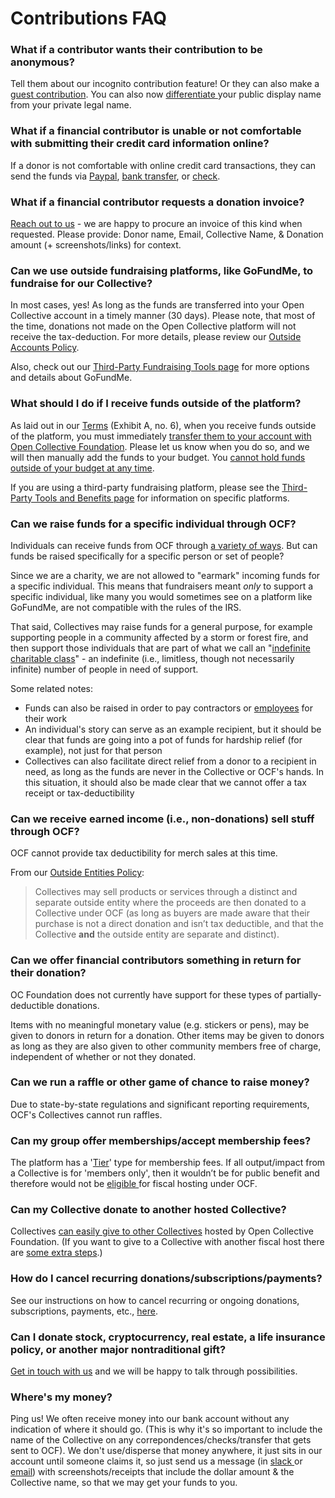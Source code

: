 # Contributions FAQ

### **What if a contributor wants their contribution to be anonymous?**

Tell them about our incognito contribution feature! Or they can also make a [guest contribution](https://docs.opencollective.com/help/financial-contributors/guest-contributions). You can also now [differentiate ](https://opencollective.com/opencollective/updates/new-legal-and-display-name-settings)your public display name from your private legal name.

### **What if a financial contributor is unable or not comfortable with submitting their credit card information online?**

If a donor is not comfortable with online credit card transactions, they can send the funds via [Paypal](https://docs.opencollective.foundation/how-it-works/financial-contributions#credit-card-paypal-or-bank-transfer-contributions), [bank transfer](https://docs.opencollective.foundation/how-it-works/financial-contributions), or [check](https://docs.opencollective.foundation/how-it-works/financial-contributions#check-contributions).

### **What if a financial contributor requests a donation invoice?**

[Reach out to us](mailto:contact@opencollective.foundation) - we are happy to procure an invoice of this kind when requested. Please provide: Donor name, Email, Collective Name, & Donation amount (+ screenshots/links) for context.

### **Can we use outside fundraising platforms, like GoFundMe, to fundraise for our Collective?**

In most cases, yes! As long as the funds are transferred into your Open Collective account in a timely manner (30 days). Please note, that most of the time, donations not made on the Open Collective platform will not receive the tax-deduction. For more details, please review our [Outside Accounts Policy](https://docs.opencollective.foundation/how-it-works/processes-and-limitations/outside-accounts-policy).

Also, check out our [Third-Party Fundraising Tools page](https://docs.opencollective.foundation/how-it-works/third-party-fundraising-tools-and-benefits) for more options and details about GoFundMe.

### **What should I do if I receive funds outside of the platform?**

As laid out in our [Terms](https://docs.google.com/document/u/2/d/e/2PACX-1vQ\_fs7IOojAHaMBKYtaJetlTXJZLnJ7flIWkwxUSQtTkWUMtwFYC2ssb-ooBnT-Ldl6wbVhNQiCkSms/pub) (Exhibit A, no. 6), when you receive funds outside of the platform, you must immediately [transfer them to your account with Open Collective Foundation](https://docs.opencollective.foundation/about/official-info). Please let us know when you do so, and we will then manually add the funds to your budget. You [cannot hold funds outside of your budget at any time](https://docs.opencollective.foundation/how-it-works/processes-and-limitations).

If you are using a third-party fundraising platform, please see the [Third-Party Tools and Benefits page](https://docs.opencollective.foundation/how-it-works/third-party-fundraising-tools-and-benefits) for information on specific platforms.

### Can we raise funds for a specific individual through OCF?

Individuals can receive funds from OCF through [a variety of ways](../how-it-works/payouts.md). But can funds be raised specifically for a specific person or set of people?

Since we are a charity, we are not allowed to "earmark" incoming funds for a specific individual. This means that fundraisers meant _only_ to support a specific individual, like many you would sometimes see on a platform like GoFundMe, are not compatible with the rules of the IRS.

That said, Collectives may raise funds for a general purpose, for example supporting people in a community affected by a storm or forest fire, and then support those individuals that are part of what we call an "[indefinite charitable class](https://www.irs.gov/charities-non-profits/charitable-organizations/disaster-relief-meaning-of-charitable-class)" - an indefinite (i.e., limitless, though not necessarily infinite) number of people in need of support.

Some related notes:

* Funds can also be raised in order to pay contractors or [employees](../what-we-offer/employment.md) for their work
* An individual's story can serve as an example recipient, but it should be clear that funds are going into a pot of funds for hardship relief (for example), not just for that person
* Collectives can also facilitate direct relief from a donor to a recipient in need, as long as the funds are never in the Collective or OCF's hands. In this situation, it should also be made clear that we cannot offer a tax receipt or tax-deductibility

### **Can we receive earned income (i.e., non-donations) sell stuff through OCF?**

OCF cannot provide tax deductibility for merch sales at this time.

From our [Outside Entities Policy](../how-it-works/policies/outside-entities-policy.md#examples-of-generally-permitted-use-of-outside-entities):

> Collectives may sell products or services through a distinct and separate outside entity where the proceeds are then donated to a Collective under OCF (as long as buyers are made aware that their purchase is not a direct donation and isn’t tax deductible, and that the Collective **and** the outside entity are separate and distinct).

### **Can we offer financial contributors something in return for their donation?**

OC Foundation does not currently have support for these types of partially-deductible donations.

Items with no meaningful monetary value (e.g. stickers or pens), may be given to donors in return for a donation. Other items may be given to donors as long as they are also given to other community members free of charge, independent of whether or not they donated.

### Can we run a raffle or other game of chance to raise money?

Due to state-by-state regulations and significant reporting requirements, OCF's Collectives cannot run raffles.

### Can my group offer memberships/accept membership fees?

The platform has a '[Tier](https://docs.opencollective.com/help/collectives/collective-settings/tiers-goals#tiers)' type for membership fees. If all output/impact from a Collective is for 'members only', then it wouldn’t be for public benefit and therefore would not be [eligible ](../getting-started/eligibility.md)for fiscal hosting under OCF.

### **Can my Collective donate to another hosted Collective?**

Collectives [can easily give to other Collectives](https://docs.opencollective.com/help/financial-contributors/collective-to-collective) hosted by Open Collective Foundation. (If you want to give to a Collective with another fiscal host there are [some extra steps](https://docs.opencollective.com/help/financial-contributors/collective-to-collective#across-different-fiscal-hosts).)

### **How do I cancel recurring donations/subscriptions/payments?**

See our instructions on how to cancel recurring or ongoing donations, subscriptions, payments, etc., [here](https://docs.opencollective.com/help/financial-contributors/payments#cancel-a-recurring-contribution).

### Can I donate stock, cryptocurrency, real estate, a life insurance policy, or another major nontraditional gift?

[Get in touch with us](mailto:contact@opencollective.foundation) and we will be happy to talk through possibilities.

### Where's my money?

Ping us! We often receive money into our bank account without any indication of where it should go. (This is why it's so important to include the name of the Collective on any correpondences/checks/transfer that gets sent to OCF). We don't use/disperse that money anywhere, it just sits in our account until someone claims it, so just send us a message (in [slack ](http://slack.opencollective.com)or [email](mailto:%20contact@opencollective.foundation)) with screenshots/receipts that include the dollar amount & the Collective name, so that we may get your funds to you.
